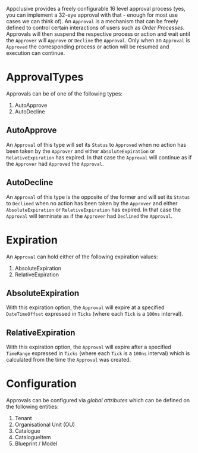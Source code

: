 Appclusive provides a freely configurable 16 level approval process (yes, you can implement a 32-eye approval with that - enough for most use cases we can think of). An `Approval` is a mechanism that can be freely defined to control certain interactions of users such as *Order Processes*. Approvals will then suspend the respective process or action and wait until the `Approver` will `Approve` or `Decline` the `Approval`. Only when an `Approval` is `Approved` the corresponding process or action will be resumed and execution can continue. 

# ApprovalTypes

Approvals can be of one of the following types:

 1. AutoApprove
 2. AutoDecline
 
## AutoApprove

An `Approval` of this type will set its `Status` to `Approved` when no action has been taken by the `Approver` and either `AbsoluteExpiration` or `RelativeExpiration` has expired. In that case the `Approval` will continue as if the `Approver` had `Approved` the `Approval`.

## AutoDecline

An `Approval` of this type is the opposite of the former and will set its `Status` to `Declined` when no action has been taken by the `Approver` and either `AbsoluteExpiration` or `RelativeExpiration` has expired. In that case the `Approval` will terminate as if the `Approver` had `Declined` the `Approval`.

# Expiration

An `Approval` can hold either of the following expiration values:

 1. AbsoluteExpiration
 2. RelativeExpiration

## AbsoluteExpiration

With this expiration option, the `Approval` will expire at a specified `DateTimeOffset` expressed in `Ticks` (where each `Tick` is a `100ns` interval).
 
## RelativeExpiration

With this expiration option, the `Approval` will expire after a specified `TimeRange` expressed in `Ticks` (where each `Tick` is a `100ns` interval) which is calculated from the time the `Approval` was created.

# Configuration

Approvals can be configured via *global attributes* which can be defined on the following entities:

 1. Tenant
 2. Organisational Unit (OU)
 3. Catalogue
 4. CatalogueItem
 5. Blueprint / Model

